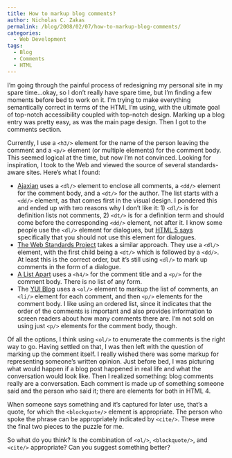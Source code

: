 ```yaml
---
title: How to markup blog comments?
author: Nicholas C. Zakas
permalink: /blog/2008/02/07/how-to-markup-blog-comments/
categories:
  - Web Development
tags:
  - Blog
  - Comments
  - HTML
---
```

I&#8217;m going through the painful process of redesigning my personal site in my spare time&#8230;okay, so I don&#8217;t really have spare time, but I&#8217;m finding a few moments before bed to work on it. I&#8217;m trying to make everything semantically correct in terms of the HTML I&#8217;m using, with the ultimate goal of top-notch accessibility coupled with top-notch design. Marking up a blog entry was pretty easy, as was the main page design. Then I got to the comments section.

Currently, I use a `<h3/>` element for the name of the person leaving the comment and a `<p/>` element (or multiple elements) for the comment body. This seemed logical at the time, but now I&#8217;m not convinced. Looking for inspiration, I took to the Web and viewed the source of several standards-aware sites. Here&#8217;s what I found:

  * <a title="Ajaxian" rel="external" href="http://www.ajaxian.com/">Ajaxian</a> uses a `<dl/>` element to enclose all comments, a `<dd/>` element for the comment body, and a `<dt/>` for the author. The list starts with a `<dd/>` element, as that comes first in the visual design. I pondered this and ended up with two reasons why I don&#8217;t like it: 1) `<dl/>` is for definition lists not comments, 2) `<dt/>` is for a definition term and should come before the corresponding `<dd/>` element, not after it. I know some people use the `<dl/>` element for dialogues, but <a title="HTML 5" rel="external" href="http://www.w3.org/TR/html5/#the-dl">HTML 5 says</a> specifically that you should not use this element for dialogues.
  * <a title="The Web Standards Project" rel="external" href="http://www.webstandards.org">The Web Standards Project</a> takes a similar approach. They use a `<dl/>` element, with the first child being a `<dt/>` which is followed by a `<dd/>`. At least this is the correct order, but it&#8217;s still using `<dl/>` to mark up comments in the form of a dialogue.
  * <a title="A List Apart" rel="external" href="http://www.alistapart.com">A List Apart</a> uses a `<h4/>` for the comment title and a `<p/>` for the comment body. There is no list of any form.
  * The <a title="YUI Blog" rel="external" href="http://www.yuiblog.com">YUI Blog</a> uses a `<ol/>` element to markup the list of comments, an `<li/>` element for each comment, and then `<p/>` elements for the comment body. I like using an ordered list, since it indicates that the order of the comments is important and also provides information to screen readers about how many comments there are. I&#8217;m not sold on using just `<p/>` elements for the comment body, though.

Of all the options, I think using `<ol/>` to enumerate the comments is the right way to go. Having settled on that, I was then left with the question of marking up the comment itself. I really wished there was some markup for representing someone&#8217;s written opinion. Just before bed, I was picturing what would happen if a blog post happened in real life and what the conversation would look like. Then I realized something: blog comments really are a conversation. Each comment is made up of something someone said and the person who said it; there are elements for both in HTML 4.

When someone says something and it&#8217;s captured for later use, that&#8217;s a quote, for which the `<blockquote/>` element is appropriate. The person who spoke the phrase can be appropriately indicated by `<cite/>`. These were the final two pieces to the puzzle for me.

So what do you think? Is the combination of `<ol/>`, `<blockquote/>`, and `<cite/>` appropriate? Can you suggest something better?
